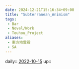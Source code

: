 ```yaml
---
date: 2024-12-21T15:16:34+09:00
title: "Subterranean_Animism"
tags:
 - Bar
 - Novel/Work
 - Touhou_Project
aliases:
 - 東方地霊殿
 - SA
---
```


daily:: [2022-10-15](Daily_Note/2022-10-15.md)
up::


